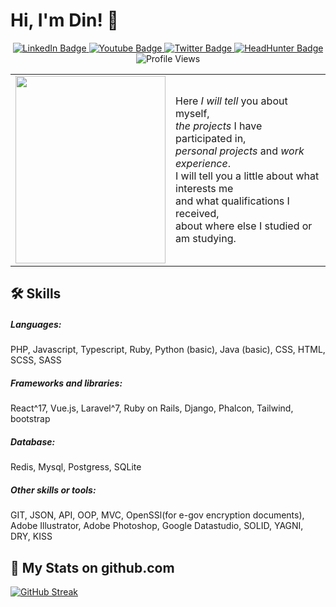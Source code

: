 # Hi, I'm Din! 👋

<div id="badges" align="center">
  <a href="https://www.linkedin.com/in/dinmukhamed-tezekbayev-b18353183">
    <img src="https://img.shields.io/badge/LinkedIn-blue?style=for-the-badge&logo=linkedin&logoColor=white" alt="LinkedIn Badge"/>
  </a>
  <a href="https://studio.youtube.com/channel/UCtBKAQZm4Tcmp0IHaTxYEjA">
    <img src="https://img.shields.io/badge/YouTube-red?style=for-the-badge&logo=youtube&logoColor=white" alt="Youtube Badge"/>
  </a>
  <a href="https://twitter.com/Dinmukhamed14">
    <img src="https://img.shields.io/badge/Twitter-blue?style=for-the-badge&logo=twitter&logoColor=white" alt="Twitter Badge"/>
  </a>
  <a href="https://hh.kz/resume/0e8be1a1ff045ac3790039ed1f4f4946565a65">
    <img src="https://img.shields.io/badge/hh.kz-red?style=for-the-badge&logo=headhunter&logoColor=white" alt="HeadHunter Badge"/>
  </a>
  <span>
    <img src="https://komarev.com/ghpvc/?username=din-tezekbayev&style=for-the-badge" alt="Profile Views" />
  </span>
</div>

<table align="center" border="0" style="border:0">
  <tr>
    <td cols="2">
      <img src="https://instagram.fala4-1.fna.fbcdn.net/v/t51.2885-15/49597706_538726103315571_114684578871697756_n.jpg?stp=dst-jpg_e35&_nc_ht=instagram.fala4-1.fna.fbcdn.net&_nc_cat=103&_nc_ohc=fHAZpTTnzl0AX8pEDS5&edm=ALQROFkBAAAA&ccb=7-5&ig_cache_key=MTk3MjcxNDQ5NDYyODQyNjA2NQ%3D%3D.2-ccb7-5&oh=00_AT_KEekOz8f0UjRmVyfDtTR8clYJmkXjteeBxj-LW1i46g&oe=634B5FB5&_nc_sid=30a2ef" width="240" height="300"/>
    </td>
    <td>
      Here <i>I will tell</i> you about myself, <br/>
      <i>the projects</i> I have participated in,  <br/>
      <i>personal projects</i> and <i>work experience</i>.   <br/>
      I will tell you a little about what interests me   <br/>
      and what qualifications I received,   <br/>
      about where else I studied or am studying.
    </td>
  </tr>
</table>


## 🛠 Skills

##### Languages:
PHP, Javascript, Typescript, Ruby, Python (basic), Java (basic), CSS, HTML, SCSS, SASS
##### Frameworks and libraries:
React^17, Vue.js, Laravel^7, Ruby on Rails, Django, Phalcon, Tailwind, bootstrap
##### Database:
Redis, Mysql, Postgress, SQLite
##### Other skills or tools:
GIT, JSON, API, OOP, MVC, OpenSSl(for e-gov encryption documents), Adobe Illustrator, Adobe Photoshop, Google Datastudio, SOLID, YAGNI, DRY, KISS
	
## 💎 My Stats on github.com

[![GitHub Streak](http://github-readme-streak-stats.herokuapp.com?user=din-tezekbayev&theme=github-dark&date_format=M%20j%5B%2C%20Y%5D)](https://git.io/streak-stats)
